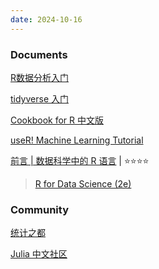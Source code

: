 ```yaml
---
date: 2024-10-16
---
```


### Documents

[R数据分析入门](https://bookdown.org/lhe/a-quick-start-on-data-analysis-in-r/)

[tidyverse 入门](https://socimh.github.io/intro2tidy/)

[Cookbook for R 中文版](https://openbiox.github.io/Cookbook-for-R-Chinese/)

[useR! Machine Learning Tutorial](https://koalaverse.github.io/machine-learning-in-R/)

[前言 | 数据科学中的 R 语言](https://bookdown.org/wangminjie/R4DS/) | ⭐⭐⭐⭐

> [R for Data Science (2e)](https://r4ds.hadley.nz/)

### Community

[统计之都](https://cosx.org/)

[Julia 中文社区](https://cn.julialang.org/)